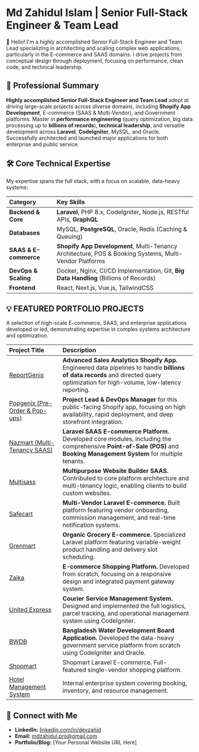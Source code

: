 # **Md Zahidul Islam | Senior Full-Stack Engineer & Team Lead**

👋 Hello\! I'm a highly accomplished Senior Full-Stack Engineer and Team Lead specializing in architecting and scaling complex web applications, particularly in the E-commerce and SAAS domains. I drive projects from conceptual design through deployment, focusing on performance, clean code, and technical leadership.

## **🚀 Professional Summary**

**Highly accomplished Senior Full-Stack Engineer and Team Lead** adept at driving large-scale projects across diverse domains, including **Shopify App Development**, E-commerce (SAAS & Multi-Vendor), and Government platforms. Master in **performance engineering** (query optimization, big data processing up to **billions of records**), **technical leadership**, and versatile development across **Laravel**, **CodeIgniter**, MySQL, and Oracle. Successfully architected and launched major applications for both enterprise and public service.

## **🛠️ Core Technical Expertise**

My expertise spans the full stack, with a focus on scalable, data-heavy systems:

| Category | Key Skills |
| :---- | :---- |
| **Backend & Core** | **Laravel**, PHP 8.x, CodeIgniter, Node.js, RESTful APIs, **GraphQL** |
| **Databases** | MySQL, **PostgreSQL**, Oracle, Redis (Caching & Queuing) |
| **SAAS & E-commerce** | **Shopify App Development**, Multi-Tenancy Architecture, POS & Booking Systems, Multi-Vendor Platforms |
| **DevOps & Scaling** | Docker, Nginx, CI/CD Implementation, Git, **Big Data Handling** (Billions of Records) |
| **Frontend** | React, Next.js, Vue.js, TailwindCSS |

## **💡 FEATURED PORTFOLIO PROJECTS**

A selection of high-scale E-commerce, SAAS, and enterprise applications developed or led, demonstrating expertise in complex systems architecture and optimization.

| Project Title | Description |
| :---- | :---- |
| [ReportGenix](https://apps.shopify.com/reportgenix-sales-analytics) | **Advanced Sales Analytics Shopify App.** Engineered data pipelines to handle **billions of data records** and directed query optimization for high-volume, low-latency reporting. |
| [Popgenix (Pre-Order & Pop-ups)](https://www.google.com/search?q=https://apps.shopify.com/popgenix-pop-ups-banners) | **Project Lead & DevOps Manager** for this public-facing Shopify app, focusing on high availability, rapid deployment, and deep storefront integration. |
| [Nazmart (Multi-Tenancy SAAS)](https://codecanyon.net/item/nazmart-multitenancy-ecommerce-platform-saas/42802410) | **Laravel SAAS E-commerce Platform.** Developed core modules, including the comprehensive **Point-of-Sale (POS)** and **Booking Management System** for multiple tenants. |
| [Multisass](https://codecanyon.net/item/multisass-multitenancy-multipurpose-website-builder-sass/41892997) | **Multipurpose Website Builder SAAS.** Contributed to core platform architecture and multi-tenancy logic, enabling clients to build custom websites. |
| [Safecart](https://safecart.bytesed.com/) | **Multi-Vendor Laravel E-commerce.** Built platform featuring vendor onboarding, commission management, and real-time notification systems. |
| [Grenmart](https://xgenious.com/laravel/grenmart/) | **Organic Grocery E-commerce.** Specialized Laravel platform featuring variable-weight product handling and delivery slot scheduling. |
| [Zaika](https://bytesed.com/laravel/zaika/) | **E-commerce Shopping Platform.** Developed from scratch, focusing on a responsive design and integrated payment gateway system. |
| [United Express](http://unitedexpress.com.bd/) | **Courier Service Management System.** Designed and implemented the full logistics, parcel tracking, and operational management system using CodeIgniter. |
| [BWDB](https://www.bwdb.gov.bd/) | **Bangladesh Water Development Board Application.** Developed the data-heavy government service platform from scratch using CodeIgniter and Oracle. |
| [Shopmart](https://shopmartecommerce.com/) | Shopmart Laravel E-commerce. Full-featured single-vendor shopping platform. |
| [Hotel Management System](https://www.google.com/search?q=Javascript:void\(0\)) | Internal enterprise system covering booking, inventory, and resource management. |

## **🤝 Connect with Me**

* **LinkedIn:** [linkedin.com/in/devzahid](https://www.google.com/search?q=https://www.linkedin.com/in/devzahid)  
* **Email:** mdzahidul.pro@gmail.com  
* **Portfolio/Blog:** \[Your Personal Website URL Here\]
